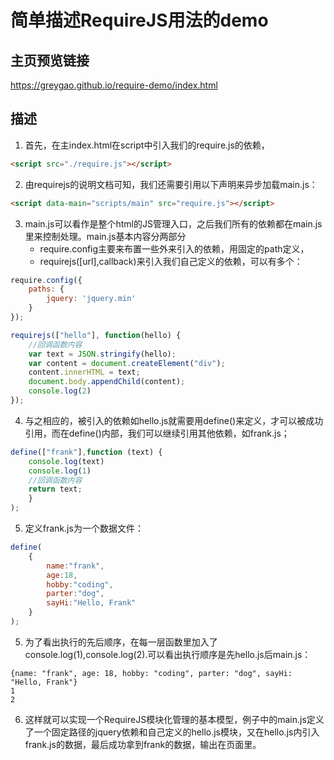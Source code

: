# 简单描述RequireJS用法的demo

## 主页预览链接

https://greygao.github.io/require-demo/index.html

##  描述
1. 首先，在主index.html在script中引入我们的require.js的依赖，
```html
<script src="./require.js"></script>
```
2. 由requirejs的说明文档可知，我们还需要引用以下声明来异步加载main.js：
```html
<script data-main="scripts/main" src="require.js"></script>
```
3. main.js可以看作是整个html的JS管理入口，之后我们所有的依赖都在main.js里来控制处理。main.js基本内容分两部分
    - require.config主要来布置一些外来引入的依赖，用固定的path定义，        
    - requirejs([url],callback)来引入我们自己定义的依赖，可以有多个：
```javascript
require.config({
    paths: {
        jquery: 'jquery.min'
    }
});

requirejs(["hello"], function(hello) {
    //回调函数内容
    var text = JSON.stringify(hello);
    var content = document.createElement("div");
    content.innerHTML = text;
    document.body.appendChild(content);
    console.log(2)
});
```
4. 与之相应的，被引入的依赖如hello.js就需要用define()来定义，才可以被成功引用，而在define()内部，我们可以继续引用其他依赖，如frank.js；
```javascript
define(["frank"],function (text) {
	console.log(text)
    console.log(1)
  	//回调函数内容
  	return text;
    }
);
```
5. 定义frank.js为一个数据文件：
```javascript
define(
    {
        name:"frank",
        age:18,
        hobby:"coding",
        parter:"dog",
        sayHi:"Hello, Frank"
    }
);
```
5. 为了看出执行的先后顺序，在每一层函数里加入了console.log(1),console.log(2).可以看出执行顺序是先hello.js后main.js：
```
{name: "frank", age: 18, hobby: "coding", parter: "dog", sayHi: "Hello, Frank"}
1
2
```
6. 这样就可以实现一个RequireJS模块化管理的基本模型，例子中的main.js定义了一个固定路径的jquery依赖和自己定义的hello.js模块，又在hello.js内引入frank.js的数据，最后成功拿到frank的数据，输出在页面里。